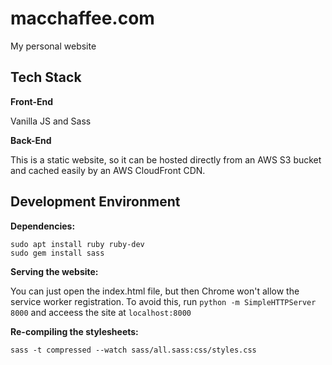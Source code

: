 # macchaffee.com

My personal website

## Tech Stack
**Front-End**

Vanilla JS and Sass

**Back-End**

This is a static website, so it can be hosted directly from an AWS S3 bucket and cached easily by an AWS CloudFront CDN.

## Development Environment

**Dependencies:**
```
sudo apt install ruby ruby-dev
sudo gem install sass
```

**Serving the website:**

You can just open the index.html file, but then Chrome won't allow the service worker registration.
To avoid this, run `python -m SimpleHTTPServer 8000` and acceess the site at `localhost:8000`

**Re-compiling the stylesheets:**

```
sass -t compressed --watch sass/all.sass:css/styles.css
```
